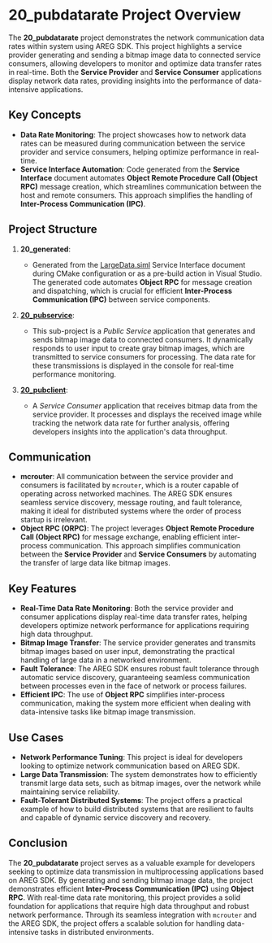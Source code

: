 # 20_pubdatarate Project Overview

The **20_pubdatarate** project demonstrates the network communication data rates within system using AREG SDK. This project highlights a service provider generating and sending a bitmap image data to connected service consumers, allowing developers to monitor and optimize data transfer rates in real-time. Both the **Service Provider** and **Service Consumer** applications display network data rates, providing insights into the performance of data-intensive applications.

## Key Concepts

- **Data Rate Monitoring**: The project showcases how to network data rates can be measured during communication between the service provider and service consumers, helping optimize performance in real-time.
- **Service Interface Automation**: Code generated from the **Service Interface** document automates **Object Remote Procedure Call (Object RPC)** message creation, which streamlines communication between the host and remote consumers. This approach simplifies the handling of **Inter-Process Communication (IPC)**.

## Project Structure

1. **20_generated**:
   - Generated from the [LargeData.siml](./res/LargeData.siml) Service Interface document during CMake configuration or as a pre-build action in Visual Studio. The generated code automates **Object RPC** for message creation and dispatching, which is crucial for efficient **Inter-Process Communication (IPC)** between service components.

2. **[20_pubservice](./pubservice/)**:
   - This sub-project is a *Public Service* application that generates and sends bitmap image data to connected consumers. It dynamically responds to user input to create gray bitmap images, which are transmitted to service consumers for processing. The data rate for these transmissions is displayed in the console for real-time performance monitoring.

3. **[20_pubclient](./pubclient/)**:
   - A *Service Consumer* application that receives bitmap data from the service provider. It processes and displays the received image while tracking the network data rate for further analysis, offering developers insights into the application's data throughput.

## Communication

- **mcrouter**: All communication between the service provider and consumers is facilitated by `mcrouter`, which is a router capable of operating across networked machines. The AREG SDK ensures seamless service discovery, message routing, and fault tolerance, making it ideal for distributed systems where the order of process startup is irrelevant.
- **Object RPC (ORPC)**: The project leverages **Object Remote Procedure Call (Object RPC)** for message exchange, enabling efficient inter-process communication. This approach simplifies communication between the **Service Provider** and **Service Consumers** by automating the transfer of large data like bitmap images.

## Key Features

- **Real-Time Data Rate Monitoring**: Both the service provider and consumer applications display real-time data transfer rates, helping developers optimize network performance for applications requiring high data throughput.
- **Bitmap Image Transfer**: The service provider generates and transmits bitmap images based on user input, demonstrating the practical handling of large data in a networked environment.
- **Fault Tolerance**: The AREG SDK ensures robust fault tolerance through automatic service discovery, guaranteeing seamless communication between processes even in the face of network or process failures.
- **Efficient IPC**: The use of **Object RPC** simplifies inter-process communication, making the system more efficient when dealing with data-intensive tasks like bitmap image transmission.

## Use Cases

- **Network Performance Tuning**: This project is ideal for developers looking to optimize network communication based on AREG SDK.
- **Large Data Transmission**: The system demonstrates how to efficiently transmit large data sets, such as bitmap images, over the network while maintaining service reliability.
- **Fault-Tolerant Distributed Systems**: The project offers a practical example of how to build distributed systems that are resilient to faults and capable of dynamic service discovery and recovery.

## Conclusion

The **20_pubdatarate** project serves as a valuable example for developers seeking to optimize data transmission in multiprocessing applications based on AREG SDK. By generating and sending bitmap image data, the project demonstrates efficient **Inter-Process Communication (IPC)** using **Object RPC**. With real-time data rate monitoring, this project provides a solid foundation for applications that require high data throughput and robust network performance. Through its seamless integration with `mcrouter` and the AREG SDK, the project offers a scalable solution for handling data-intensive tasks in distributed environments.
